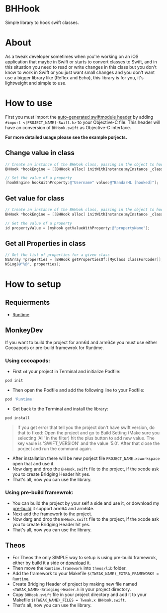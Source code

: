 # BHHook
Simple library to hook swift classes.

# About
As a tweak developer sometimes when you're working on an iOS application that maybe in Swift or starts to convert classes to Swift, and in this situation you need to read or write changes in this class but you don't know to work in Swift or you just want small changes and you don't want use a bigger library like (Reflex and Echo), this library is for you, it's lightweight and simple to use.

# How to use
First you must import the [auto-generated swiftmodule header](https://developer.apple.com/documentation/swift/importing-swift-into-objective-c) by adding ```#import <[PROJECT_NAME]-Swift.h>``` to your Objective-C file. This header will have an conversion of ```BHHook.swift``` as Objective-C interface.

**For more detailed usage please see the example porjects.**

## Change value in class
```Objective-C
// Create an instance of the BHHook class, passing in the object to hook and its class
BHHook *hookEngine = [[BHHook alloc] initWithInstance:myInstance _class:[myInstance classForCoder]];

// Set the value of a property
[hookEngine hookWithProperty:@"Username" value:@"BandarHL [hooked]"];
```
## Get value for class
```Objective-C
// Create an instance of the BHHook class, passing in the object to hook and its class
BHHook *hookEngine = [[BHHook alloc] initWithInstance:myInstance _class:[myInstance classForCoder]];

// Get the value of a property
id propertyValue = [myHook getValueWithProperty:@"propertyName"];
```
## Get all Properties in class
```Objective-C
// Get the list of properties for a given class
NSArray *properties = [BHHook getPropertiesOf:[MyClass classForCoder]];
NSLog(@"%@", properties);
```

# How to setup
## Requierments
- [Runtime](https://github.com/wickwirew/Runtime)
## MonkeyDev
If you want to build the project for arm64 and arm64e you must use either Cocoapods or pre-build framewrok for Runtime.
### Using cocoapods:
- First ```cd``` your project in Terminal and initialize Podfile:
```bash
pod init
```
- Then open the Podfile and add the following line to your Podfile:
```ruby
pod 'Runtime'
```
- Get back to the Terminal and install the library:
```bash
pod install
```
  > If you get error that tell you the project don't have swift version, do that to fixed:
  > Open the project and go to Build Setting (Make sure you selecting 'All' in the filter) hit the plus button to add new value.
  > The key vaule is 'SWIFT_VERSION' and the value '5.0'.
  > After that close the porject and run the command again.
- After installation there will be new porject file ```PROJECT_NAME.xcworkspace``` open that and use it.
- Now darg and drop the ```BHHook.swift``` file to the project, if the xcode ask you to create Bridging Header hit yes.
- That's all, now you can use the library.

### Using pre-build framewrok:
- You can build the project by your self a side and use it, or download my [pre-build](https://drive.google.com/file/d/1CbWz1jtBiHCvqVW6tco9wOhBrpEMV5KO/view?usp=share_link) it support arm64 and arm64e.
- Next add the framework to the project.
- Now darg and drop the ```BHHook.swift``` file to the project, if the xcode ask you to create Bridging Header hit yes.
- That's all, now you can use the library.

## Theos
- For Theos the only SIMPLE way to setup is using pre-build framewrok, either by build it a side or [download](https://drive.google.com/file/d/1CbWz1jtBiHCvqVW6tco9wOhBrpEMV5KO/view?usp=share_link) it.
- Then move the ```Runtime.framework``` into ```theos/lib``` folder.
- Add the framework to your Makefile ```$(TWEAK_NAME)_EXTRA_FRAMEWORKS = Runtime```.
- Create Bridging Header of project by making new file named ```<TWEAK_NAME>-Bridging-Header.h``` in your project directory.
- Copy ```BHHook.swift``` file in your project directory and add it to your Makefile ```$(TWEAK_NAME)_FILES = Tweak.x BHHook.swift```.
- That's all, now you can use the library.
